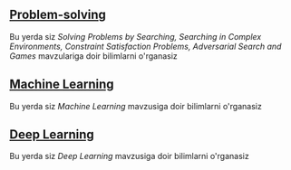 ## [Problem-solving](https://martianvenusianorg.github.io/problem-solving)

Bu yerda siz *Solving Problems by Searching, Searching in Complex Environments, Constraint Satisfaction Problems, Adversarial Search and Games* mavzulariga doir bilimlarni o'rganasiz

## [Machine Learning](https://martianvenusianorg.github.io/machine-learning/)

Bu yerda siz _Machine Learning_ mavzusiga doir bilimlarni o'rganasiz

## [Deep Learning](https://martianvenusianorg.github.io/deep-learning/)

Bu yerda siz _Deep Learning_ mavzusiga doir bilimlarni o'rganasiz
